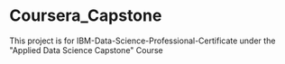 # Coursera_Capstone
This project is for IBM-Data-Science-Professional-Certificate under the "Applied Data Science Capstone" Course
